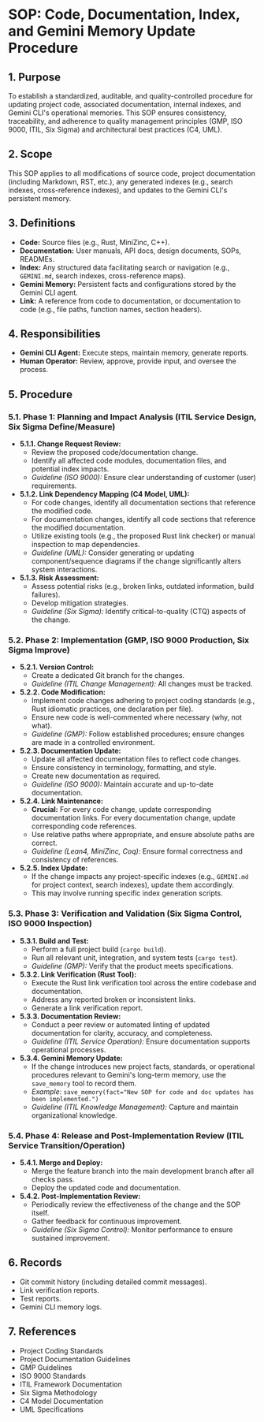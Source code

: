 # SOP: Code, Documentation, Index, and Gemini Memory Update Procedure

## 1. Purpose
To establish a standardized, auditable, and quality-controlled procedure for updating project code, associated documentation, internal indexes, and Gemini CLI's operational memories. This SOP ensures consistency, traceability, and adherence to quality management principles (GMP, ISO 9000, ITIL, Six Sigma) and architectural best practices (C4, UML).

## 2. Scope
This SOP applies to all modifications of source code, project documentation (including Markdown, RST, etc.), any generated indexes (e.g., search indexes, cross-reference indexes), and updates to the Gemini CLI's persistent memory.

## 3. Definitions
*   **Code:** Source files (e.g., Rust, MiniZinc, C++).
*   **Documentation:** User manuals, API docs, design documents, SOPs, READMEs.
*   **Index:** Any structured data facilitating search or navigation (e.g., `GEMINI.md`, search indexes, cross-reference maps).
*   **Gemini Memory:** Persistent facts and configurations stored by the Gemini CLI agent.
*   **Link:** A reference from code to documentation, or documentation to code (e.g., file paths, function names, section headers).

## 4. Responsibilities
*   **Gemini CLI Agent:** Execute steps, maintain memory, generate reports.
*   **Human Operator:** Review, approve, provide input, and oversee the process.

## 5. Procedure

### 5.1. Phase 1: Planning and Impact Analysis (ITIL Service Design, Six Sigma Define/Measure)

*   **5.1.1. Change Request Review:**
    *   Review the proposed code/documentation change.
    *   Identify all affected code modules, documentation files, and potential index impacts.
    *   *Guideline (ISO 9000):* Ensure clear understanding of customer (user) requirements.
*   **5.1.2. Link Dependency Mapping (C4 Model, UML):**
    *   For code changes, identify all documentation sections that reference the modified code.
    *   For documentation changes, identify all code sections that reference the modified documentation.
    *   Utilize existing tools (e.g., the proposed Rust link checker) or manual inspection to map dependencies.
    *   *Guideline (UML):* Consider generating or updating component/sequence diagrams if the change significantly alters system interactions.
*   **5.1.3. Risk Assessment:**
    *   Assess potential risks (e.g., broken links, outdated information, build failures).
    *   Develop mitigation strategies.
    *   *Guideline (Six Sigma):* Identify critical-to-quality (CTQ) aspects of the change.

### 5.2. Phase 2: Implementation (GMP, ISO 9000 Production, Six Sigma Improve)

*   **5.2.1. Version Control:**
    *   Create a dedicated Git branch for the changes.
    *   *Guideline (ITIL Change Management):* All changes must be tracked.
*   **5.2.2. Code Modification:**
    *   Implement code changes adhering to project coding standards (e.g., Rust idiomatic practices, one declaration per file).
    *   Ensure new code is well-commented where necessary (why, not what).
    *   *Guideline (GMP):* Follow established procedures; ensure changes are made in a controlled environment.
*   **5.2.3. Documentation Update:**
    *   Update all affected documentation files to reflect code changes.
    *   Ensure consistency in terminology, formatting, and style.
    *   Create new documentation as required.
    *   *Guideline (ISO 9000):* Maintain accurate and up-to-date documentation.
*   **5.2.4. Link Maintenance:**
    *   **Crucial:** For every code change, update corresponding documentation links. For every documentation change, update corresponding code references.
    *   Use relative paths where appropriate, and ensure absolute paths are correct.
    *   *Guideline (Lean4, MiniZinc, Coq):* Ensure formal correctness and consistency of references.
*   **5.2.5. Index Update:**
    *   If the change impacts any project-specific indexes (e.g., `GEMINI.md` for project context, search indexes), update them accordingly.
    *   This may involve running specific index generation scripts.

### 5.3. Phase 3: Verification and Validation (Six Sigma Control, ISO 9000 Inspection)

*   **5.3.1. Build and Test:**
    *   Perform a full project build (`cargo build`).
    *   Run all relevant unit, integration, and system tests (`cargo test`).
    *   *Guideline (GMP):* Verify that the product meets specifications.
*   **5.3.2. Link Verification (Rust Tool):**
    *   Execute the Rust link verification tool across the entire codebase and documentation.
    *   Address any reported broken or inconsistent links.
    *   Generate a link verification report.
*   **5.3.3. Documentation Review:**
    *   Conduct a peer review or automated linting of updated documentation for clarity, accuracy, and completeness.
    *   *Guideline (ITIL Service Operation):* Ensure documentation supports operational processes.
*   **5.3.4. Gemini Memory Update:**
    *   If the change introduces new project facts, standards, or operational procedures relevant to Gemini's long-term memory, use the `save_memory` tool to record them.
    *   *Example:* `save_memory(fact="New SOP for code and doc updates has been implemented.")`
    *   *Guideline (ITIL Knowledge Management):* Capture and maintain organizational knowledge.

### 5.4. Phase 4: Release and Post-Implementation Review (ITIL Service Transition/Operation)

*   **5.4.1. Merge and Deploy:**
    *   Merge the feature branch into the main development branch after all checks pass.
    *   Deploy the updated code and documentation.
*   **5.4.2. Post-Implementation Review:**
    *   Periodically review the effectiveness of the change and the SOP itself.
    *   Gather feedback for continuous improvement.
    *   *Guideline (Six Sigma Control):* Monitor performance to ensure sustained improvement.

## 6. Records
*   Git commit history (including detailed commit messages).
*   Link verification reports.
*   Test reports.
*   Gemini CLI memory logs.

## 7. References
*   Project Coding Standards
*   Project Documentation Guidelines
*   GMP Guidelines
*   ISO 9000 Standards
*   ITIL Framework Documentation
*   Six Sigma Methodology
*   C4 Model Documentation
*   UML Specifications
